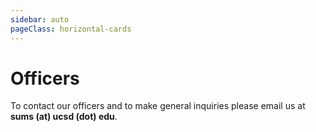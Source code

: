 ```yaml
---
sidebar: auto
pageClass: horizontal-cards
---
```


# Officers

To contact our officers and to make general inquiries please email us at **sums (at) ucsd (dot) edu**.

<!-- PRESIDENT -->

<Officer
    name="Seung Hyun &quot;Harry&quot; Cheon"
    image="HarryCheon.JPG"
    major="Applied Mathematics and Data Science"
    year="4th Year, Warren">
<template v-slot:title>

## President

</template>
<template v-slot:extra>

> I joined SUMS in the hopes to contribute to the undergraduate Mathematics program here at UCSD.
> Despite the large undergraduate population, the Mathematics department doesn't have a very strong presence on campus.
> I wish to change that and make UCSD a place where you can be proud of being a part of the Math program.

Favorite Fields of Math: *Probability & Statistics, Graph Theory* <br />
Favorite Math Classes: *MATH 154, Math 170A* <br />
Hobbies: *Golf, Basketball, Baseball, Cooking, Reading*

</template>
</Officer>

<!-- VICE PRESIDENT INTERNAL -->

<Officer
    name= "Devanshi Jain"
    image= "DevanshiJain.PNG"
    major= "Mathematics, Computer Science"
    year="3rd Year, Revelle">
<template v-slot:title>

## Vice President Internal

</template>
<template v-slot:extra>

> I joined SUMS since it is a great place to be around people with a similar passion for math. 
> It is a welcoming and close-knit community for math majors, and as an officer, I hope to get more people involved and provide an opportunity for them to learn and connect. 

Favorite Fields of Math: *Linear Algebra and Combinatorics* <br />
Favorite Math Classes: *Math 31AH, Math 184* <br />
Hobbies: *Flying, Jump Roping, Cooking, Minesweeper, Chess*

</template>
</Officer>

<!-- VICE PRESIDENT EXTERNAL -->

<Officer
    name="Julie Hunter"
    image="JulieHunter.jpeg"
    major="Applied Mathematics, Marine Science Minor"
    year="3rd Year, Revelle">
<template v-slot:title>

## Vice President External

</template>
<template v-slot:extra>

> I joined SUMS because I wanted to meet more math majors and learn more about what career fields I could go into with a math degree.
> I really love being around other students that enjoy math as much as I do.

Favorite Fields of Math: *Calculus* <br />
Favorite Math Classes: *MATH 20C, MATH 109* <br />
Hobbies: *Soccer, Running, Crafts, Painting*

</template>
</Officer>

<!-- SECRETARY -->

<Officer
    name="Shir Levin"
    image="ShirLevin.jpg"
    major="Applied Mathematics"
    year="4th Year, Sixth">
<template v-slot:title>

## Secretary

</template>
<template v-slot:extra>

> I joined SUMS to connect with my peers in the math department. 

Favorite Fields of Math: *Probability and Statistics* <br />
Favorite Math Classes: *MATH 180A, MATH 181A* <br />
Hobbies: *Reading and Hiking*

</template>
</Officer>

<!-- TREASURER -->

<Officer
    name="Harry Lonsdale"
    image="HarryLonsdale.JPG"
    major="Mathematics-Computer Science"
    year="2nd Year, Seventh">
<template v-slot:title>

## Treasurer

</template>
<template v-slot:extra>

> I'm passionate about mathematics and love to meet new people, so SUMS is a great way to explore 
> both of those.

Favorite Fields of Math: *Linear Algebra, Neural Networks, Fluid Flow* <br />
Favorite Math Classes: *MATH 18, MATH 102, MATH 20E* <br />
Hobbies: *Running, Watching Formula 1, Listening to music*

</template>
</Officer>

<!-- EVENTS CHAIR -->

<Officer
    name="Gallant Tsao"
    image="GallantTsao.jpg"
    major="Applied Mathematics"
    year="3rd Year, Sixth">
<template v-slot:title>

## Events Chair

</template>
<template v-slot:extra>

> Meet more people interested in math :)

Favorite Fields of Math: *Chaos Theory* <br />
Favorite Math Classes: *Math 31AH* <br />
Hobbies: *Tennis* <br />

</template>
</Officer>

<!-- WORKSHOPS CHAIR -->

<Officer
    name= "Ryan Batubara"
    image= "RyanBatubara.jpeg"
    major= "Mathematics-Computer Science and Data Science"
    year= "2nd Year, Revelle">
<template v-slot:title>

## Workshops Chair

</template>
<template v-slot:extra>

>I joined SUMS because of its supportive community and great platform to share the math I enjoy.

Favorite Fields of Math: *Recreational Mathematics, Combinatorics* <br />
Favorite Math Classes: *MATH 109, MATH 180A* <br />
Hobbies: *Puzzles, Games, Classical Guitar* <br />

</template>
</Officer>

<!-- PUBLICITY CHAIR -->

<Officer
    name= "Hailey Thai"
    image= "HaileyThai.jpeg"
    major="Mathematics-Probability and Statistics, Chinese Studies Minor"
    year="2nd Year, ERC">
<template v-slot:title>

## Publicity Chair

</template>
<template v-slot:extra>

> I joined SUMS to be a part of a community that shares the same passion that I do for math. 

Favorite Fields of Math: *Probability, Statistics* <br />
Favorite Math Classes: *MATH 20C* <br />
Hobbies: *Juggling, Magic, Drawing* <br />
 
</template>
</Officer>

<!-- HISTORIAN -->

<Officer
    name="Matt Tokunaga"
    image="MattTokunaga.jpg"
    major="Math, Data Science"
    year="2nd Year, Revelle">
<template v-slot:title>

## Historian

</template>
<template v-slot:extra>

> I wanted friends and I figured I would feel comfortable around people that enjoy math like I do.


Favorite Fields of Math: To be decided <br />
Favorite Math Classes: *MATH 31CH* <br />
Hobbies: *Basketball, Volleyball, Baseball, Existing*

</template>
</Officer>

<!-- TECH CHAIR -->

<Officer
    name="Mica Li"
    image="MicaLi.jpg"
    major="Mathematics"
    year="3rd Year, ERC">
<template v-slot:title>

## Tech Chair

</template>
<template v-slot:extra>

> I joined SUMS because I wanted to meet other math majors in a more social setting and to also find others who are passionate about mathematics.

Favorite Fields of Math: *Differential Geometry, PDEs* <br />
Favorite Math Classes: *MATH 140B* <br />
Hobbies: *Basketball, Weightlifting, Running*

</template>
</Officer>

<!-- COMMUNITY ADVISOR -->

<Officer
    name="Kelly Simmons"
    image="KellySimmons.jpg"
    major=""
    year="Department of Mathematics">
<template v-slot:title>

## Community Advisor

</template>
<template v-slot:extra>

> Kelly Simmons is the Community Advisor of SUMS. 

</template>
</Officer>
